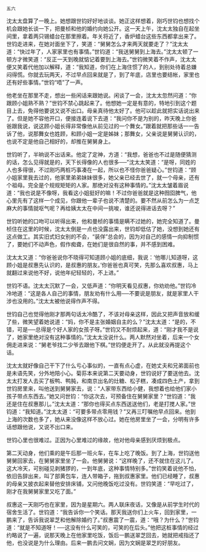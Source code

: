     五六 

   沈太太盘算了一晚上。她想跟世钧好好地谈谈。她正这样想着，刚巧世钧也想找个机会跟她长谈一下，把曼桢和他的婚约向她公开。这一天上午，沈太太独自在起坐间里，拿着两只锡蜡台在那里擦着。年关将近了，香炉蜡台这些东西都拿出来了。世钧走进来，在她对面坐下了，笑道：“舅舅怎么才来两天就要走了？”沈太太道：“快过年了，人家家里也有事情。”世钧道：“我送舅舅到上海去。”沈太太顿了一顿方才微笑道：“反正一天到晚就惦记着要到上海去。”世钧微笑着不作声，沈太太便又笑着代他加以解释，道：“我知道，你们在上海住惯了的人，到别处待着总嫌闷得慌。你就去玩两天，不过早点回来就是了，到了年底，店里也要结帐，家里也还有好些事情。”世钧“唔”了一声。

   他老坐在那里不走，想出一些闲话来跟她说。闲谈了一会，沈太太忽然问道：“你跟顾小姐熟不熟？”世钧不禁心跳起来了。他想她一定是有意的，特地引到这个题目上去，免得他要说又说不出口。母亲真待他太好了。他可以趁此就把实话说出来了。但是她不容他开口，便接连着说下去道：“我问你不是为别的，昨天晚上你爸爸跟我说，说这顾小姐长得非常像他从前见过的一个舞女。”跟着就把那些话一一告诉了他，说那舞女也姓顾，和顾小姐一定是姊妹；那舞女，父亲说是舅舅认识的，也说不定是他自己相好的，却推在舅舅身上。

   世钧听了，半晌说不出话来。他定了定神，方道：“我想，爸爸也不过是随便猜测的话，怎么见得就是的，天下长得像的人也很多──”沈太太笑道：“是呀，同姓的人也多得很，不过刚巧两桩巧事凑在一起，所以也不怪你爸爸疑心。”世钧道：“顾小姐家里我去过的，他家里弟弟妹妹很多，她父亲已经去世了，就一个母亲，还有个祖母。完全是个规规矩矩的人家。那绝对没有这种事情的。”沈太太皱着眉说道：“我也说是不像呀，我看这小姐挺好的嘛！不过你爸爸就是这种囫囵脾气，他心里先有了这样一个成见，你跟他一辈子也说不清楚的。要不然从前怎么为一点芝麻大的事情就呕气呢？再给姨太太在中间一挑唆，谁还说得进话去呀？”

   世钧听她的口吻可以听得出来，他和曼桢的事情是瞒不过她的，她完全知道了。曼桢住在这里的时候，沈太太倒是一点也没露出来，世钧却低估了她，没想到她还有这点做工。其实旧式妇女别的不会，“装佯”总会的，因为对自己的感情一向抑制惯了，要她们不动声色，假作痴聋，在她们是很自然的事，并不感到困难。

   沈太太又道：“你爸爸说你不晓得可知道顾小姐的底细，我说：‘他哪儿知道呀，这顾小姐是叔惠先认识的，是叔惠的朋友。’你爸爸也真可笑，先那么喜欢叔惠，马上就翻过来说他不好，说他年纪轻轻的，不上进。”

   世钧不语。沈太太沉默了一会，又低声道：“你明天看见叔惠，你劝劝他。”世钧冷冷地道：“这是各人自己的事情，朋友劝有什么用──不要说是朋友，就是家里人干涉也没用的。”沈太太被他说得作声不得。

   世钧自己也觉得他刚才那两句话太冷酷了，不该对母亲这样，因此又把声音放和缓了些，微笑望着她说道：“妈，你不是主张婚姻自主的么？”沈太太道：“是的，不错，可是──总得是个好人家的女孩子呀。”世钧又不耐烦起来，道：“刚才我不是说了，她家里绝对没有这种事情的。”沈太太没说什么。两人默然对坐着，后来一个女佣走进来说：“舅老爷找二少爷去跟他下棋。”世钧便走开了。从此就没再提这个话。

   沈太太就好像自己干下了什么亏心事似的，一直有点心虚，在她丈夫和兄弟面前也是未语先笑，分外地陪小心。菊荪本来说第二天要动身，世钧说好了要送他去。沈太太打发人去买了板鸭、鸭肫，和南京出名的灶糖、松子糕，凑成四色土产，拿到世钧房里来，叫他送到舅舅家去，说：“人家带东西给小健，我想着也给他们家小孩子带点东西去。”她又问世钧：“你这次去，可预备住在舅舅家里？”世钧道：“我还是住在叔惠那儿。”沈太太道：“那你也得买点东西送送他们，老是打搅人家。”世钧道：“我知道。”沈太太道：“可要多带点零用钱？”又再三叮嘱他早点回来。他到上海的次数也多了，她从来没像这样不放心过。她在他房里坐了一会，分明有许多话想跟他说，又说不出口来。

   世钧心里也很难过。正因为心里难过的缘故，他对他母亲感到厌烦到极点。

   第二天动身，他们乘的是午后那一班火车，在车上吃了晚饭。到了上海，世钧送他舅舅回家去，在舅舅家里坐了一会。他舅舅说：“这样晚了，还不就住在这儿了。这大冷天，可别碰见剥猪猡的，一到年底，这种事情特别多。”世钧笑着说他不怕，依旧告辞出来，叫了部黄包车，连人带箱子，拖到叔惠家里。他们已经睡了，叔惠的母亲又披衣起来替他安排床铺，又问他晚饭吃过没有。世钧笑道：“早吃过了，刚才在我舅舅家里又吃了面。”

   叔惠这一天刚巧也在家里，因为是星期六。两人联床夜话，又像是从前学生时代的宿舍生活了。世钧道：“我告诉你一个笑话。那天我送你们上火车，回到家里，一鹏来了，告诉我说翠芝和他解除婚约了。”叔惠震了一震，道：“哦？为什么？”世钧道：“就是不知道呀！──这没有什么可笑的，可笑的在后头。”他把这桩事情的经过约略说了一遍，说那天晚上在他家里吃饭，饭后一鹏送翠芝回去，她就把戒指还了他，也没说是为什么理由。后来一鹏去问文娴，因为文娴是翠芝的好朋友。

